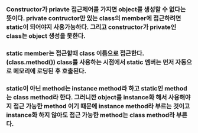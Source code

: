### Constructor가 priavte 접근제어를 가지면 object를 생성할 수 없다는 뜻이다. private contructor만 있는 class의 member에 접근하려면 static이 되어야지 사용가능하다. 그리고 constructor가 private인 class는 object 생성을 못한다.

### static member는 접근할때 class 이름으로 접근한다.(class.method()) class를 사용하는 시점에서 static 멤버는 먼저 자동으로 메모리에 로딩된 후 호출된다.

### static이 아닌 method는 instance method라 하고 static인 method는 class method라 한다. 그러니깐 object를 instance화 해서 사용해야지 접근 가능한 method 이기 때문에 instance method라 부르는 것이고 instance화 하지 않아도 접근 가능한 method는 class method라 부른다.